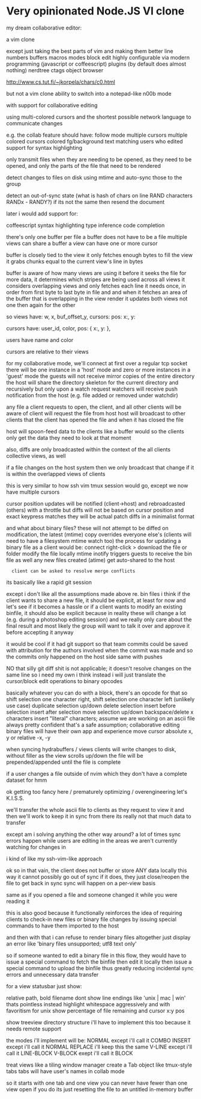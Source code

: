 # Very opinionated Node.JS VI clone

my dream collaborative editor:

a vim clone

except just taking the best parts of vim
 and making them better
   line numbers
   buffers
   macros
   modes
   block edit
   highly configurable via modern programming (javascript or coffeescript)
   plugins (by default does almost nothing)
     nerdtree
     ctags
     object browser









http://www.cs.tut.fi/~jkorpela/chars/c0.html

but not a vim clone
 ability to switch into a notepad-like n00b mode

with support for collaborative editing

using multi-colored cursors
  and the shortest possible network language to communicate changes


e.g. the collab feature should have:
  follow mode
  multiple cursors
  multiple colored cursors
  colored fg/background text matching users who edited
  support for syntax highlighting

  only transmit files when they are needing to be opened, as they need to be opened,
    and only the parts of the file that need to be rendered

  detect changes to files on disk using mtime
    and auto-sync those to the group

  detect an out-of-sync state (what is hash of chars on line RAND characters RANDx - RANDY?) if its not the same then resend the document




later i would add support for:

  coffeescript
    syntax highlighting
    type inference
    code completion







there's only one buffer per file
a buffer does not have to be a file
multiple views can share a buffer
a view can have one or more cursor

buffer is closely tied to the view
  it only fetches enough bytes to fill the view
it grabs chunks equal to the current view's line in bytes

buffer is aware of how many views are using it
  before it seeks the file for more data,
  it determines which stripes are being used across all views
  it considers overlapping views
  and only fetches each line it needs once, in order from first byte to last byte in file
  and and when it fetches an area of the buffer that is overlapping in the view render
  it updates both views not one then again for the other

so views have: w, x, buf_offset_y, cursors: pos: x:,  y:

cursors have: user_id, color, pos: { x:, y: },

users have name and color

cursors are relative to their views






for my collaborative mode, we'll connect at first over a regular tcp socket
there will be one instance in a 'host' mode
and zero or more instances in a 'guest' mode
the guests will not receive mirror copies of the entire directory
the host will share the directory skeleton for the current directory
  and recursively but only upon a watch request
    watchers will receive push notification from the host (e.g. file added or removed under watchdir)

any file a client requests to open, the client, and all other clients will be aware of
  client will request the file from host
  host will broadcast to other clients that the client has opened the file
  and when it has closed the file

host will spoon-feed data to the clients like a buffer would
  so the clients only get the data they need to look at that moment

also, diffs are only broadcasted within the context of the all clients collective views, as well

if a file changes on the host system
  then we only broadcast that change if it is within the overlapped views of clients


this is very similar to how ssh vim tmux session would go, except we now have multiple cursors

cursor position updates will be notified (client->host) and rebroadcasted (others) with a throttle
but diffs will not be based on cursor position and exact keypress matches
  they will be actual patch diffs in a minimalist format

and what about binary files?
  these will not attempt to be diffed
  on modification, the latest (mtime) copy overrides everyone else's
    (clients will need to have a filesystem mtime watch too)
    the process for updating a binary file as a client would be:
      connect
      right-click > download the file or folder
      modify the file locally
      mtime inotify triggers guests to receive the bin file as well
      any new files created (atime) get auto-shared to the host

      client can be asked to resolve merge conflicts

its basically like a rapid git session

except i don't like all the assumptions made above re. bin files
  i think if the client wants to share a new file, it should be explicit, at least for now
    and let's see if it becomes a hassle
  or if a client wants to modify an existing binfile, it should also be explicit
    because in reality these will change a lot (e.g. during a photoshop editing session)
    and we really only care about the final result
    and most likely the group will want to talk it over and approve it before accepting it anyway


it would be cool if it had git support so that team commits could be saved with attribution for the authors involved when the commit was made
  and so the commits only happened on the host side
  same with pushes

NO that silly git diff shit is not applicable; it doesn't resolve changes on the same line
  so i need my own
  i think instead i will just translate the cursor/block edit operations to binary opcodes

  basically whatever you can do with a block, there's an opcode for that
    so shift selection one character right, shift selection one character left (unlikely use case)
    duplicate selection up/down
    delete selection
    insert before selection
    insert after selection
    move selection up/down
    backspace/delete x characters
    insert "literal" characters; assume we are working on an ascii file always
      pretty confident that's a safe assumption; collaborative editing binary files
      will have their own app and experience
    move cursor absolute x, y or relative -x, -y


when syncing hydrabuffers / views
  clients will write changes to disk, without filler
  as the view scrolls up/down the file will be prepended/appended
  until the file is complete

  if a user changes a file outside of nvim which they don't have a complete dataset for
   hmm

  ok getting too fancy here / prematurely optimizing / overengineering
  let's K.I.S.S.

  we'll transfer the whole ascii file to clients as they request to view it
  and then we'll work to keep it in sync from there
  its really not that much data to transfer

  except am i solving anything the other way around?
  a lot of times sync errors happen while users are editing in the areas
  we aren't currently watching for changes in

  i kind of like my ssh-vim-like approach

  ok so in that vain, the client does not buffer or store ANY data locally
  this way it cannot possibly go out of sync
  if it does, they just close/reopen the file to get back in sync
  sync will happen on a per-view basis

  same as if you opened a file and someone changed it while you were reading it

  this is also good because it functionally reinforces the idea of
  requiring clients to check-in new files or binary file changes
  by issuing special commands to have them imported to the host

  and then with that i can refuse to render binary files altogether
  just display an error like 'binary files unsupported; utf8 text only'

  so if someone wanted to edit a binary file in this flow, they would
  have to issue a special command to fetch the binfile
  then edit it locally
  then issue a special command to upload the binfile
  thus greatly reducing incidental sync errors
  and unnecessary data transfer






for a view statusbar just show:

relative path, bold filename
dont show line endings like 'unix | mac | win' thats pointless
instead highlight whitespace aggressively and with favoritism for unix
show percentage of file remaining
and cursor x:y pos


show treeview directory structure
  i'll have to implement this too because it needs remote support

the modes i'll implement will be:
  NORMAL except i'll call it COMBO
  INSERT except i'll call it NORMAL
  REPLACE i'll keep this the same
  V-LINE except i'll call it LINE-BLOCK
  V-BLOCK exept i'll call it BLOCK



treat views like a tiling window manager
create a Tab object like tmux-style tabs
  tabs will have user's names in collab mode

so it starts with one tab and one view
you can never have fewer than one view open
if you do its just resetting the file to an untitled in-memory buffer

